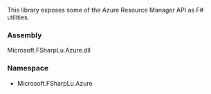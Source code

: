 This library exposes some of the Azure Resource Manager API as F# utilities.

### Assembly
Microsoft.FSharpLu.Azure.dll

### Namespace
- Microsoft.FSharpLu.Azure
